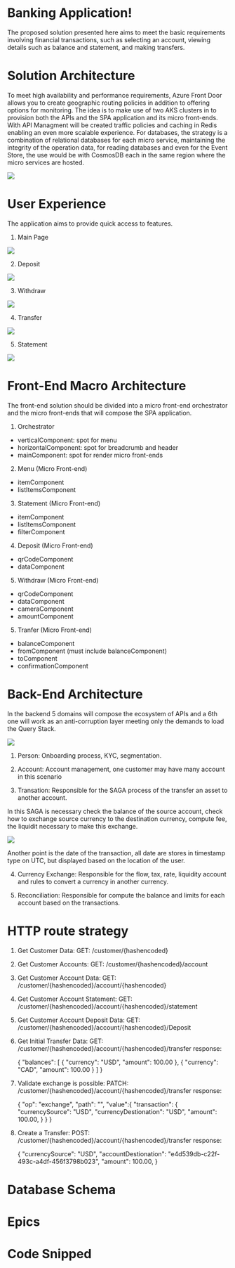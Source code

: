# Banking Application!

The proposed solution presented here aims to meet the basic requirements involving financial transactions, such as selecting an account, viewing details such as balance and statement, and making transfers.

# Solution Architecture

To meet high availability and performance requirements, Azure Front Door allows you to create geographic routing policies in addition to offering options for monitoring.
The idea is to make use of two AKS clusters in to provision both the APIs and the SPA application and its micro front-ends. With API Managment will be created traffic policies and caching in Redis enabling an even more scalable experience.
For databases, the strategy is a combination of relational databases for each micro service, maintaining the integrity of the operation data, for reading databases and even for the Event Store, the use would be with CosmosDB each in the same region where the micro services are hosted.

![](./doc/architecture.png)

# User Experience

The application aims to provide quick access to features.

 1. Main Page

![](./doc/wireframes/wireframe_main.PNG)

 2. Deposit

![](./doc/wireframes/wireframe_deposit.PNG)

 3. Withdraw

![](./doc/wireframes/wireframe_withdraw.PNG)
 
 4. Transfer

![](./doc/wireframes/wireframe_transfer.PNG)
 
 5. Statement

![](./doc/wireframes/wireframe_statement.PNG)

# Front-End Macro Architecture

The front-end solution should be divided into a micro front-end orchestrator and the micro front-ends that will compose the SPA application.

 1. Orchestrator
 - verticalComponent: spot for menu
 - horizontalComponent: spot for breadcrumb and header
 - mainComponent: spot for render micro front-ends

 2. Menu (Micro Front-end)
 - itemComponent
 - listItemsComponent

 3. Statement (Micro Front-end)
 - itemComponent
 - listItemsComponent
 - filterComponent

 4. Deposit (Micro Front-end)
 - qrCodeComponent
 - dataComponent

 5. Withdraw (Micro Front-end)
 - qrCodeComponent
 - dataComponent
 - cameraComponent
 - amountComponent

 5. Tranfer (Micro Front-end)
 - balanceComponent
 - fromComponent (must include balanceComponent)
 - toComponent
 - confirmationComponent

# Back-End Architecture
In the backend 5 domains will compose the ecosystem of APIs and a 6th one will work as an anti-corruption layer meeting only the demands to load the Query Stack.

![](./doc/Backend-architecture.png)

 1. Person:
 Onboarding process, KYC, segmentation.

 2. Account:
 Account management, one customer may have many account in this scenario

 3. Transation:
 Responsible for the SAGA process of the transfer an asset to another account. 

 In this SAGA is necessary check the balance of the source account, check how to exchange source currency to the destination currency, compute fee, the liquidit necessary to make this exchange.

![](./doc/saga.png)

Another point is the date of the transaction, all date are stores in timestamp type on UTC, but displayed based on the location of the user.

 4. Currency Exchange:
 Responsible for the flow, tax, rate, liquidity account and rules to convert a currency in another currency.

 5. Reconciliation:
 Responsible for compute the balance and limits for each account based on the transactions.

# HTTP route strategy

 1. Get Customer Data:
GET: /customer/{hashencoded}

 2. Get Customer Accounts:
GET: /customer/{hashencoded}/account

 3. Get Customer Account Data:
GET: /customer/{hashencoded}/account/{hashencoded}

 4. Get Customer Account Statement:
GET: /customer/{hashencoded}/account/{hashencoded}/statement

 5. Get Customer Account Deposit Data:
GET: /customer/{hashencoded}/account/{hashencoded}/Deposit

 6. Get Initial Transfer Data:
GET: /customer/{hashencoded}/account/{hashencoded}/transfer
response:

    {
        "balances": [
            {
                "currency": "USD", "amount": 100.00
            },
            {
                "currency": "CAD", "amount": 100.00
            }
        ]
    }

 7. Validate exchange is possible:
PATCH: /customer/{hashencoded}/account/{hashencoded}/transfer
response:

    {
        "op": "exchange",
        "path": "",
        "value":{
            "transaction": {
                "currencySource": "USD",
                "currencyDestionation": "USD",
                "amount": 100.00,
            }
        }
    }


 8. Create a Transfer:
POST: /customer/{hashencoded}/account/{hashencoded}/transfer
response:

    {
        "currencySource": "USD",
        "accountDestionation": "e4d539db-c22f-493c-a4df-456f3798b023",
        "amount": 100.00,
    }


# Database Schema

# Epics

# Code Snipped
